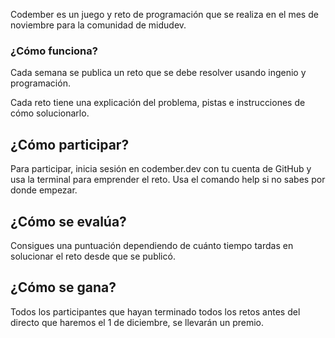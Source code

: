 Codember es un juego y reto de programación que se realiza en el mes de noviembre para la comunidad de midudev.

### ¿Cómo funciona?
Cada semana se publica un reto que se debe resolver usando ingenio y programación.

Cada reto tiene una explicación del problema, pistas e instrucciones de cómo solucionarlo.

## ¿Cómo participar?
Para participar, inicia sesión en codember.dev con tu cuenta de GitHub y usa la terminal para emprender el reto. Usa el comando help si no sabes por donde empezar.

## ¿Cómo se evalúa?
Consigues una puntuación dependiendo de cuánto tiempo tardas en solucionar el reto desde que se publicó.

## ¿Cómo se gana?
Todos los participantes que hayan terminado todos los retos antes del directo que haremos el 1 de diciembre, se llevarán un premio.
